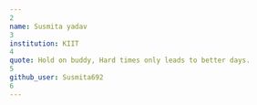 ```yaml
---
2
name: Susmita yadav
3
institution: KIIT 
4
quote: Hold on buddy, Hard times only leads to better days.
5
github_user: Susmita692
6
---
```

